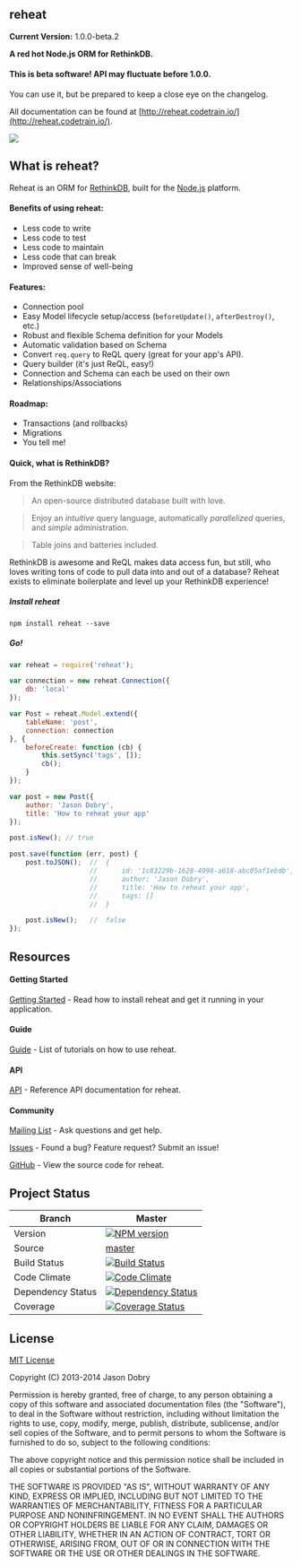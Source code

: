 ## reheat

__Current Version:__ 1.0.0-beta.2

__A red hot Node.js ORM for RethinkDB.__

#### This is beta software! API may fluctuate before 1.0.0.
You can use it, but be prepared to keep a close eye on the changelog.

All documentation can be found at [http://reheat.codetrain.io/](http://reheat.codetrain.io/).

<a href="https://nodei.co/npm/reheat/">
    <img src="https://nodei.co/npm/reheat.png?downloads=true">
</a>

## What is reheat?

Reheat is an ORM for [RethinkDB](http://rethinkdb.com), built for the [Node.js](http://nodejs.org) platform.

#### Benefits of using reheat:
- Less code to write
- Less code to test
- Less code to maintain
- Less code that can break
- Improved sense of well-being

#### Features:
- Connection pool
- Easy Model lifecycle setup/access (`beforeUpdate()`, `afterDestroy()`, etc.)
- Robust and flexible Schema definition for your Models
- Automatic validation based on Schema
- Convert `req.query` to ReQL query (great for your app's API).
- Query builder (it's just ReQL, easy!)
- Connection and Schema can each be used on their own
- Relationships/Associations

#### Roadmap:
- Transactions (and rollbacks)
- Migrations
- You tell me!

#### Quick, what is RethinkDB?

From the RethinkDB website:

> An open-source distributed database built with love.

> Enjoy an *intuitive* query language, automatically *parallelized* queries, and *simple* administration.

> Table joins and batteries included.

RethinkDB is awesome and ReQL makes data access fun, but still, who loves writing tons of code to pull data into and out of a database? Reheat exists to eliminate boilerplate and level up your RethinkDB experience!

##### Install reheat

`npm install reheat --save`

##### Go!

```javascript
var reheat = require('reheat');

var connection = new reheat.Connection({
	db: 'local'
});

var Post = reheat.Model.extend({
	tableName: 'post',
	connection: connection
}, {
   	beforeCreate: function (cb) {
   		this.setSync('tags', []);
   		cb();
   	}
});

var post = new Post({
	author: 'Jason Dobry',
	title: 'How to reheat your app'
});

post.isNew(); // true

post.save(function (err, post) {
	post.toJSON();  //  {
					//      id: '1c83229b-1628-4098-a618-abc05af1ebdb',
					//      author: 'Jason Dobry',
					//      title: 'How to reheat your app',
					//      tags: []
					//  }

	post.isNew();   //  false
});
```

## Resources

#### Getting Started
[Getting Started](http://reheat.codetrain.io/documentation/guide/overview/index) - Read how to install reheat and get it running in your application.

#### Guide
[Guide](http://reheat.codetrain.io/documentation/guide/index) - List of tutorials on how to use reheat.

#### API
[API](http://reheat.codetrain.io/documentation/api/api/index) - Reference API documentation for reheat.

#### Community
[Mailing List](https://groups.google.com/forum/?fromgroups#!forum/reheat) - Ask questions and get help.

[Issues](https://github.com/jmdobry/reheat/issues?state=open) - Found a bug? Feature request? Submit an issue!

[GitHub](https://github.com/jmdobry/reheat) - View the source code for reheat.

## Project Status

| Branch | Master |
| ------ | ------ |
| Version | [![NPM version](https://badge.fury.io/js/reheat.png)](http://badge.fury.io/js/reheat) |
| Source | [master](https://github.com/jmdobry/reheat) |
| Build Status | [![Build Status](https://travis-ci.org/jmdobry/reheat.png?branch=master)](https://travis-ci.org/jmdobry/reheat) |
| Code Climate | [![Code Climate](https://codeclimate.com/github/jmdobry/reheat.png)](https://codeclimate.com/github/jmdobry/reheat) |
| Dependency Status | [![Dependency Status](https://gemnasium.com/jmdobry/reheat.png)](https://gemnasium.com/jmdobry/reheat) |
| Coverage | [![Coverage Status](https://coveralls.io/repos/jmdobry/reheat/badge.png?branch=feature-promises)](https://coveralls.io/r/jmdobry/reheat?branch=feature-promises) |

## License
[MIT License](https://github.com/jmdobry/reheat/blob/master/LICENSE)

Copyright (C) 2013-2014 Jason Dobry

Permission is hereby granted, free of charge, to any person obtaining a copy of
this software and associated documentation files (the "Software"), to deal in
the Software without restriction, including without limitation the rights to
use, copy, modify, merge, publish, distribute, sublicense, and/or sell copies
of the Software, and to permit persons to whom the Software is furnished to do
so, subject to the following conditions:

The above copyright notice and this permission notice shall be included in all
copies or substantial portions of the Software.

THE SOFTWARE IS PROVIDED "AS IS", WITHOUT WARRANTY OF ANY KIND, EXPRESS OR
IMPLIED, INCLUDING BUT NOT LIMITED TO THE WARRANTIES OF MERCHANTABILITY, FITNESS
FOR A PARTICULAR PURPOSE AND NONINFRINGEMENT. IN NO EVENT SHALL THE AUTHORS OR
COPYRIGHT HOLDERS BE LIABLE FOR ANY CLAIM, DAMAGES OR OTHER LIABILITY, WHETHER
IN AN ACTION OF CONTRACT, TORT OR OTHERWISE, ARISING FROM, OUT OF OR IN
CONNECTION WITH THE SOFTWARE OR THE USE OR OTHER DEALINGS IN THE SOFTWARE.
